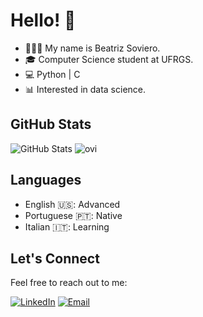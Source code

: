 # Hello! 👋

- 👩🏻‍💻 My name is Beatriz Soviero.
- 🎓 Computer Science student at UFRGS.
- 💻 Python | C
- 📊 Interested in data science.

## GitHub Stats

![GitHub Stats](https://github-readme-stats.vercel.app/api?username=biasoviero&show_icons=true&count_private=true&theme=dark)
<img src="https://github-readme-stats.vercel.app/api/top-langs?username=biasoviero&show_icons=true&locale=en&layout=compact&theme=chartreuse-dark" alt="ovi" />

## Languages

- English 🇺🇸: Advanced
- Portuguese 🇵🇹: Native
- Italian 🇮🇹: Learning

## Let's Connect

Feel free to reach out to me:

[![LinkedIn](https://img.shields.io/badge/LinkedIn-Beatriz%20Soviero-blue)](https://www.linkedin.com/in/beatrizsoviero/](https://www.linkedin.com/in/beatriz-forneck-soviero-570b5322b/))
[![Email](https://img.shields.io/badge/Email-Contact%20Me-red)](mailto:biasoviero@gmail.com)


